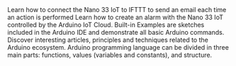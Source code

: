 <EssentialsColumn title="Tutorials for Nano 33 IoT">
<EssentialElement title="Sending an email through IFTTT with Nano 33 IoT" type="tutorial" link="/tutorials/nano-33-iot/IFTTT_Connection">
    Learn how to connect the Nano 33 IoT to IFTTT to send an email each time an action is performed
  </EssentialElement>

<EssentialElement title="Nano 33 IoT alarm with the Arduino IoT Cloud" type="tutorial" link="/tutorials/nano-33-iot/iot-cloud">
    Learn how to create an alarm with the Nano 33 IoT controlled by the Arduino IoT Cloud.
  </EssentialElement>
</EssentialsColumn>

<EssentialsColumn title="Arduino Basics">
  <EssentialElement title="Built-in Examples" type="tutorial" link="/built-in-examples/">
    Built-in Examples are sketches included in the Arduino IDE and demonstrate all basic Arduino commands. 
  </EssentialElement>
  <EssentialElement title="Learn" type="resource" link="/learn">
    Discover interesting articles, principles and techniques related to the Arduino ecosystem.
  </EssentialElement>
  <EssentialElement title="Language References" type="resource" link="https://www.arduino.cc/reference/en/">
  Arduino programming language can be divided in three main parts: functions, values (variables and constants), and structure.
  </EssentialElement>
</EssentialsColumn>